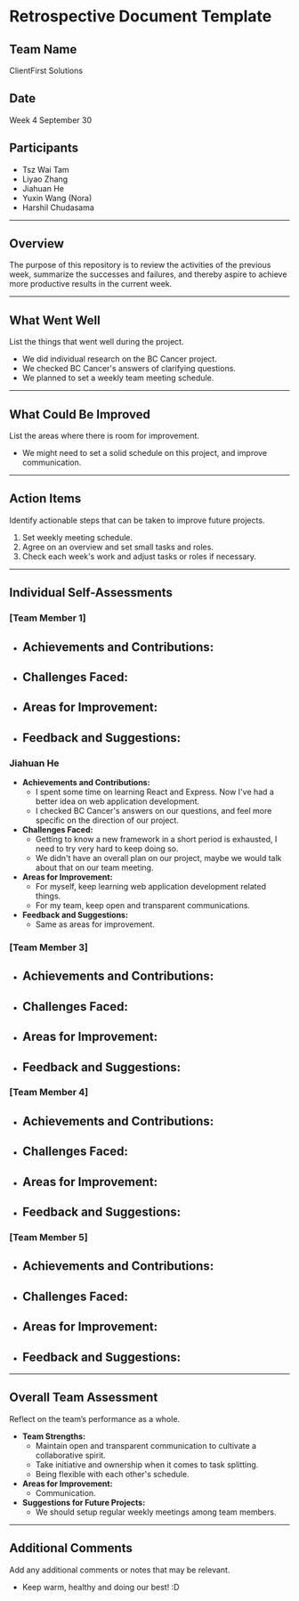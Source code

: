 # Retrospective Document Template

## Team Name
ClientFirst Solutions

## Date
Week 4 September 30

## Participants
- Tsz Wai Tam
- Liyao Zhang
- Jiahuan He
- Yuxin Wang (Nora)
- Harshil Chudasama

---

## Overview
The purpose of this repository is to review the activities of the previous week, summarize the successes and failures, and thereby aspire to achieve more productive results in the current week.

---

## What Went Well
List the things that went well during the project.
- We did individual research on the BC Cancer project.
- We checked BC Cancer's answers of clarifying questions.
- We planned to set a weekly team meeting schedule.

---

## What Could Be Improved
List the areas where there is room for improvement.
- We might need to set a solid schedule on this project, and improve communication.

---

## Action Items
Identify actionable steps that can be taken to improve future projects.
1. Set weekly meeting schedule.
2. Agree on an overview and set small tasks and roles.
3. Check each week's work and adjust tasks or roles if necessary.

---

## Individual Self-Assessments
### [Team Member 1]
- **Achievements and Contributions:**
  -
- **Challenges Faced:**
  -
- **Areas for Improvement:**
  -
- **Feedback and Suggestions:**
  -

### Jiahuan He
- **Achievements and Contributions:**
  - I spent some time on learning React and Express. Now I've had a better idea on web application development.
  - I checked BC Cancer's answers on our questions, and feel more specific on the direction of our project.
- **Challenges Faced:**
  - Getting to know a new framework in a short period is exhausted, I need to try very hard to keep doing so.
  - We didn't have an overall plan on our project, maybe we would talk about that on our team meeting.
- **Areas for Improvement:**
  - For myself, keep learning web application development related things.
  - For my team, keep open and transparent communications.
- **Feedback and Suggestions:**
  - Same as areas for improvement.

### [Team Member 3]
- **Achievements and Contributions:**
  -
- **Challenges Faced:**
  -
- **Areas for Improvement:**
  -
- **Feedback and Suggestions:**
  -

### [Team Member 4]
- **Achievements and Contributions:**
  -
- **Challenges Faced:**
  -
- **Areas for Improvement:**
  -
- **Feedback and Suggestions:**
  -

### [Team Member 5]
- **Achievements and Contributions:**
  -
- **Challenges Faced:**
  -
- **Areas for Improvement:**
  -
- **Feedback and Suggestions:**
  -

---

## Overall Team Assessment
Reflect on the team’s performance as a whole.
- **Team Strengths:**
  - Maintain open and transparent communication to cultivate a collaborative spirit.
  - Take initiative and ownership when it comes to task splitting.
  - Being flexible with each other's schedule.
- **Areas for Improvement:**
  - Communication.
- **Suggestions for Future Projects:**
  - We should setup regular weekly meetings among team members.

---

## Additional Comments
Add any additional comments or notes that may be relevant.
- Keep warm, healthy and doing our best! :D
